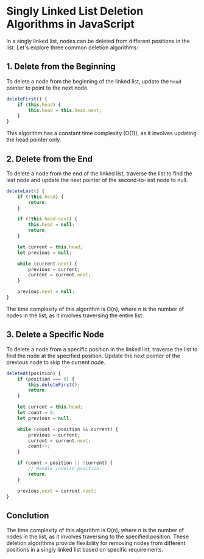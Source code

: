 # Singly Linked List Deletion Algorithms in JavaScript

In a singly linked list, nodes can be deleted from different positions in the list. Let's explore three common deletion algorithms:

## 1. Delete from the Beginning

To delete a node from the beginning of the linked list, update the `head` pointer to point to the next node.

```javascript
deleteFirst() {
    if (this.head) {
        this.head = this.head.next;
    }
}
```
This algorithm has a constant time complexity (O(1)), as it involves updating the head pointer only.

## 2. Delete from the End
To delete a node from the end of the linked list, traverse the list to find the last node and update the next pointer of the second-to-last node to null.

```javascript
deleteLast() {
    if (!this.head) {
        return;
    }

    if (!this.head.next) {
        this.head = null;
        return;
    }

    let current = this.head;
    let previous = null;

    while (current.next) {
        previous = current;
        current = current.next;
    }

    previous.next = null;
}
```
The time complexity of this algorithm is O(n), where n is the number of nodes in the list, as it involves traversing the entire list.

## 3. Delete a Specific Node
To delete a node from a specific position in the linked list, traverse the list to find the node at the specified position. Update the next pointer of the previous node to skip the current node.

```javascript
deleteAt(position) {
    if (position === 0) {
        this.deleteFirst();
        return;
    }

    let current = this.head;
    let count = 0;
    let previous = null;

    while (count < position && current) {
        previous = current;
        current = current.next;
        count++;
    }

    if (count < position || !current) {
        // Handle invalid position
        return;
    }

    previous.next = current.next;
}
```

## Conclution
The time complexity of this algorithm is O(n), where n is the number of nodes in the list, as it involves traversing to the specified position.
These deletion algorithms provide flexibility for removing nodes from different positions in a singly linked list based on specific requirements.





